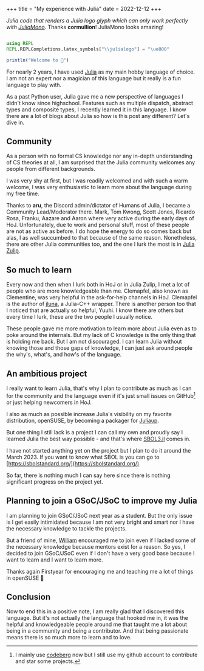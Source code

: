 +++
title = "My experience with Julia"
date = 2022-12-12
+++

_Julia code that renders a Julia logo glyph which can only work perfectly with
[JuliaMono][JuliaMono]._ Thanks **cormullion**! JuliaMono looks amazing!
```julia

using REPL
REPL.REPLCompletions.latex_symbols["\\julialogo"] = "\ue800"

println("Welcome to ")

```

For nearly 2 years, I have used [Julia][Julia] as my main hobby language of choice.
I am not an expert nor a magician of this language but it really is a fun language
to play with.

As a past Python user, Julia gave me a new perspective of languages I didn't know
since highschool. Features such as multiple dispatch, abstract types and composite
types, I recently learned it in this language. I know there are a lot of blogs about
Julia so how is this post any different? Let's dive in.

## Community

As a person with no formal CS knowledge nor any in-depth understanding of CS theories at
all, I am surprised that the Julia community welcomes any people from different backgrounds.

I was very shy at first, but I was readily welcomed and with such a warm welcome, 
I was very enthusiastic to learn more about the language during my free time.

Thanks to **aru**, the Discord admin/dictator of Humans of Julia, I became a Community Lead/Moderator
there. Mark, Tom Kwong, Scott Jones, Ricardo Rosa, Franku, Aazare and Aaron where very active during the early days of 
HoJ. Unfortunately, due to work and personal stuff, most of these people are not as active
as before. I do hope the energy to do so comes back but alas, I as well succumbed to that because of the same reason. 
Nonetheless, there are other Julia communities too, and the one I lurk the most is
in [Julia Zulip][juliazulip].

## So much to learn

Every now and then when I lurk both in HoJ or in Julia Zulip, I met a lot of people who are more knowledgeable than me.
Clemapfel, also known as Clementine, was very helpful in the ask-for-help channels in HoJ. Clemapfel is
the author of [jluna](https://github.com/Clemapfel/jluna), a Julia-C++ wrapper. There is another
person too that I noticed that are actually so helpful, Yuuhi. I know there are others but every time
I lurk, these are the two people I usually notice.

These people gave me more motivation to learn more about Julia even as to poke around the internals.
But my lack of C knowledge is the only thing that is holding me back. But I am not discouraged.
I can learn Julia without knowing those and those gaps of knowledge, I can just ask around people the
why's, what's, and how's of the language.

## An ambitious project

I really want to learn Julia, that's why I plan to contribute as much as I can for the community and
the language even if it's just small issues on GitHub[^github] or just helping newcomers in HoJ.

I also as much as possible increase Julia's visibility on my favorite distribution, openSUSE, by
becoming a packager for [Juliaup][juliaup].

But one thing I still lack is a project I can call my own and proudly say I learned Julia
the best way possible - and that's  where [SBOL3.jl](sbol3) comes in.

I have not started anything yet on the project but I plan to do it around the March 2023. If you want to
know what SBOL is you can go to [https://sbolstandard.org/](https://sbolstandard.org/)

So far, there is nothing much I can say here since there is nothing significant progress on the project yet.

## Planning to join a GSoC/JSoC to improve my Julia

I am planning to join GSoC/JSoC next year as a student. But the only issue is I get easily intimidated because
I am not very bright and smart nor I have the necessary knowledge to tackle the projects.

But a friend of mine, [William](https://fy.blackhats.net.au/blog/html/pages/about.html) encouraged me to join
even if I lacked some of the necessary knowledge because mentors exist for a reason. So yes, I decided
to join GSoC/JSoC even if I don't have a very good base because I want to learn and I want to learn more.

Thanks again Firstyear for encouraging me and teaching me a lot of things in openSUSE 🥰

## Conclusion

Now to end this in a positive note, I am really glad that I discovered this language. But it's not actually 
the language that hooked me in, it was the helpful and knowledgeable people around me
that taught me a lot about being in a community and being a contributor. And that being passionate
means there is so much more to learn and to love.

[^github]: I mainly use [codeberg](https://codeberg.org) now but I still use my github account to contribute and star some projects.

[JuliaMono]: https://github.com/cormullion/juliamono
[Julia]: https://julialang.org
[juliazulip]: https://julialang.zulipchat.com
[sbol3]: https://codeberg.org/SynBioJulia/SBOL3.jl
[juliaup]: https://github.com/JuliaLang/juliaup

